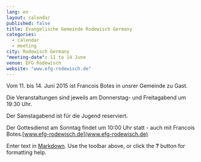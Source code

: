 ```yaml
---
lang: en
layout: calendar
published: false
title: Evangelische Gemeinde Rodewisch Germany
categories: 
  - calendar
  - meeting
city: Rodewisch Germany
"meeting-date": 11 to 14 June
venue: EFG Rodewisch
website: "www.efg-rodewisch.de"
---
```


Vom 11. bis 14. Juni 2015 ist Francois Botes in unsrer Gemeinde zu Gast.

Die Veranstaltungen sind jeweils am Donnerstag- und Freitagabend um 19:30 Uhr.

Der Samstagabend ist für die Jugend reserviert.

Der Gottesdienst am Sonntag findet um 10:00 Uhr statt - auch mit Francois Botes.[www.efg-rodewisch.de](www.efg-rodewisch.de)

Enter text in [Markdown](http://daringfireball.net/projects/markdown/). Use the toolbar above, or click the **?** button for formatting help.
